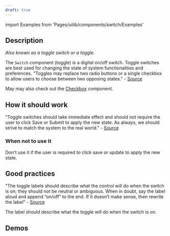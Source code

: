 ```yaml
---
draft: true
---
```


import Examples from 'Pages/uilib/components/switch/Examples'

## Description

_Also known as a toggle switch or a toggle._

The `Switch` component (toggle) is a digital on/off switch.
Toggle switches are best used for changing the state of system functionalities and preferences. "Toggles may replace two radio buttons or a single checkbox to allow users to choose between two opposing states." - [Source][1]

May may also check out the [Checkbox](/uilib/components/checkbox) component.

## How it **should** work

"Toggle switches should take immediate effect and should not require the user to click Save or Submit to apply the new state. As always, we should strive to match the system to the real world." - [Source][1]

### When not to use it

Don't use it if the user is required to click save or update to apply the new state.

## Good practices

"The toggle labels should describe what the control will do when the switch is on; they should not be neutral or ambiguous. When in doubt, say the label aloud and append “on/off” to the end. If it doesn’t make sense, then rewrite the label" - [Source][1]

The label should describe what the toggle will do when the switch is on.

[1]: https://www.nngroup.com/articles/toggle-switch-guidelines/

## Demos

<Examples />
